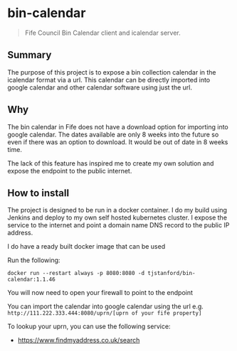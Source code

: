 # bin-calendar

> Fife Council Bin Calendar client and icalendar server.

## Summary

The purpose of this project is to expose a bin collection calendar in the icalendar format via a url. This calendar can be directly imported into google calendar and other calendar software using just the url.

## Why

The bin calendar in Fife does not have a download option for importing into google calendar. The dates available are only 8 weeks into the future so even if there was an option to download. It would be out of date in 8 weeks time.

The lack of this feature has inspired me to create my own solution and expose the endpoint to the public internet.

## How to install

The project is designed to be run in a docker container. I do my build using Jenkins and deploy to my own self hosted kubernetes cluster. I expose the service to the internet and point a domain name DNS record to the public IP address.

I do have a ready built docker image that can be used

Run the following: 

```
docker run --restart always -p 8080:8080 -d tjstanford/bin-calendar:1.1.46
```

You will now need to open your firewall to point to the endpoint

You can import the calendar into google calendar using the url e.g. `http://111.222.333.444:8080/uprn/[uprn of your fife property]`

To lookup your uprn, you can use the following service: 
- https://www.findmyaddress.co.uk/search
